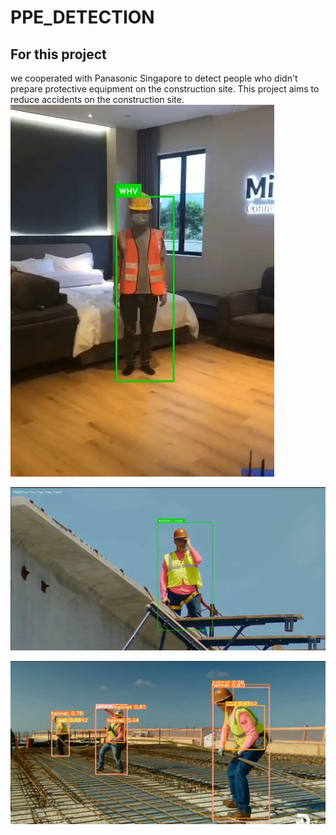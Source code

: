 # PPE_DETECTION


## For this project
we cooperated with Panasonic Singapore to detect people who didn't prepare protective equipment on the construction site.
This project aims to reduce accidents on the construction site.
![alt text](https://github.com/IZZARA-URA/PPE_DETECTION/blob/main/images/Test00.jpg)

![alt text](https://github.com/IZZARA-URA/PPE_DETECTION/blob/main/images/Test01.jpg)

![alt text](https://github.com/IZZARA-URA/PPE_DETECTION/blob/main/images/Test02.jpg)
